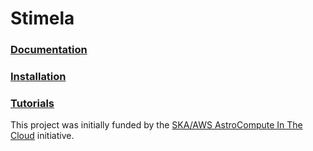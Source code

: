 # Stimela

### [Documentation](https://github.com/SpheMakh/Stimela/wiki)  
### [Installation](https://github.com/SpheMakh/Stimela/wiki/Installation)
### [Tutorials](https://github.com/SpheMakh/Stimela/wiki/Examples)  


This project was initially funded by the [SKA/AWS AstroCompute In The Cloud](https://www.skatelescope.org/ska-aws-astrocompute-call-for-proposals) initiative.
